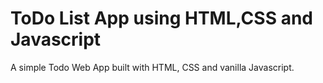 # ToDo List App using HTML,CSS and Javascript

A simple Todo Web App built with HTML, CSS and vanilla Javascript.

